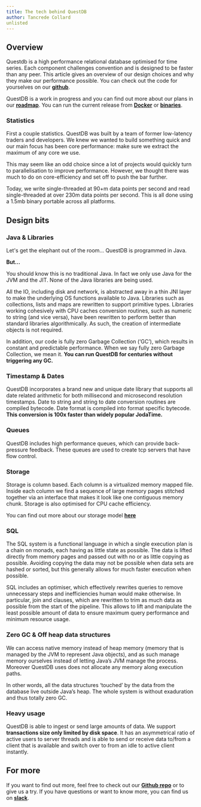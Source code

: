 ```yaml
---
title: The tech behind QuestDB
author: Tancrede Collard
unlisted
---
```



## Overview
Questdb is a high performance relational database optimised for time series. 
Each component challenges convention and is designed to be faster than any peer. 
This article gives an overview of our design choices and why they make our performance possible.
You can check out the code for yourselves on our **[github](http://github.com/questdb/questdb)**.

QuestDB is a work in progress and you can find out more about our plans in our **[roadmap](http://questdb.io/docs/roadmap)**. 
You can run the current release from **[Docker](http://questdb.io/docs/docker)** or **[binaries](http://questdb.io/docs/binaries)**.

### Statistics
First a couple statistics. QuestDB was built by a team of former low-latency traders and developers. We knew we wanted
to build something quick and our main focus has been core performance: make sure we extract the maximum of any core we use.

This may seem like an odd choice since a lot of projects would quickly turn to parallelisation to improve performance.
However, we thought there was much to do on core-efficiency and set off to push the bar further.

Today, we write single-threaded at 90+m data points per second and read single-threaded at over 230m data points per second.
This is all done using a 1.5mb binary portable across all platforms.

## Design bits

### Java & Libraries
Let's get the elephant out of the room... QuestDB is programmed in Java. 

**But...**
 
You should know this is no traditional Java. In fact we only use Java for the JVM and the JIT.
None of the Java libraries are being used. 

All the IO, including disk and network, is abstracted away in a thin JNI layer to make the underlying OS functions available to Java. 
Libraries such as collections, lists and maps are rewritten to support primitive types. 
Libraries working cohesively with CPU caches conversion routines, such as numeric to string (and vice versa), have been rewritten 
to perform better than standard libraries algorithmically. As such, the creation of intermediate objects is not required.

In addition, our code is fully zero Garbage Collection (‘GC’), which results in constant and predictable performance. 
When we say fully zero Garbage Collection, we mean it. **You can run QuestDB for centuries without triggering any GC.**


### Timestamp & Dates
QuestDB incorporates a brand new and unique date library that supports all date related arithmetic for both millisecond 
and microsecond resolution timestamps. Date to string and string to date conversion routines are compiled bytecode. 
Date format is compiled into format specific bytecode. 
**This conversion is 100x faster than widely popular JodaTime.**

### Queues
QuestDB includes high performance queues, which can provide back-pressure feedback. 
These queues are used to create tcp servers that have flow control.

### Storage
Storage is column based. Each column is a virtualized memory mapped file. 
Inside each column we find a sequence of large memory pages stitched together via an interface that makes it look like 
one contiguous memory chunk. Storage is also optimised for CPU cache efficiency.

You can find out more about our storage model **[here](http://questdb.io/docs/storagemodel)**

### SQL
The SQL system is a functional language in which a single execution plan is a chain on monads, each having as little state as possible. 
The data is lifted directly from memory pages and passed out with no or as little copying as possible. 
Avoiding copying the data may not be possible when data sets are hashed or sorted, but this generally allows for much faster execution when possible.

SQL includes an optimiser, which effectively rewrites queries to remove unnecessary steps and inefficiencies human would make otherwise. 
In particular, join and clauses, which are rewritten to trim as much data as possible from the start of the pipeline. 
This allows to lift and manipulate the least possible amount of data to ensure maximum query performance and minimum resource usage.

### Zero GC & Off heap data structures
We can access native memory instead of heap memory (memory that is managed by the JVM to represent Java objects), and as 
such manage memory ourselves instead of letting Java’s JVM manage the process. Moreover QuestDB uses does not allocate any memory along execution paths.

In other words, all the data structures ‘touched’ by the data from the database live outside Java’s heap. 
The whole system is without exaduration and thus totally zero GC.


### Heavy usage
QuestDB is able to ingest or send large amounts of data. We support **transactions size only limited by disk space**.
It has an asymmetrical ratio of active users to server threads and is able to send or receive data to/from a client that 
is available and switch over to from an idle to active client instantly.


## For more

If you want to find out more, feel free to check out our **[Github repo](http://github.com/questdb/questdb)** or to
give us a try. If you have questions or want to know more, you can find us on
 **[slack](https://join.slack.com/t/questdb/shared_invite/enQtNzk4Nzg4Mjc2MTE2LTEzZThjMzliMjUzMTBmYzVjYWNmM2UyNWJmNDdkMDYyZmE0ZDliZTQxN2EzNzk5MDE3Zjc1ZmJiZmFiZTIwMGY)**.
